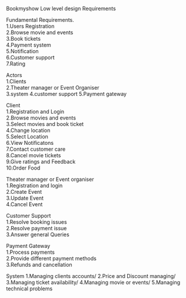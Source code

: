 Bookmyshow Low level design Requirements

Fundamental Requirements.\
1.Users Registration\
2.Browse movie and events\
3.Book tickets\
4.Payment system\
5.Notification\
6.Customer support\
7.Rating


Actors\
1.Clients\
2.Theater manager or Event Organiser\
3.system
4.customer support
5.Payment gateway

Client\
1.Registration and Login\
2.Browse movies and events\
3.Select movies and book ticket\
4.Change location\
5.Select Location\
6.View Notificatons\
7.Contact customer care\
8.Cancel movie tickets\
9.Give ratings and Feedback\
10.Order Food

Theater manager or Event organiser\
1.Registration and login\
2.Create Event\
3.Update Event\
4.Cancel Event

Customer Support\
1.Resolve booking issues\
2.Resolve payment issue\
3.Answer general Queries

Payment Gateway\
1.Process payments\
2.Provide different payment methods\
3.Refunds and cancellation

System
1.Managing clients accounts/
2.Price and Discount managing/
3.Managing ticket availability/
4.Managing movie or events/
5.Managing technical problems



